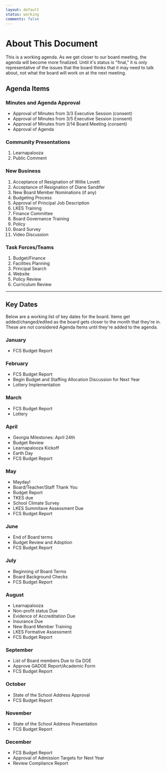 ```yaml
---
layout: default
status: working
comments: false
---
```

# About This Document
This is a working agenda. As we get closer to our board meeting, the agenda will become more finalized. Until it's status is "final," it is only representative of the issues that the board thinks that it may need to talk about, not what the board will work on at the next meeting.

## Agenda Items

### Minutes and Agenda Approval
* Approval of Minutes from 3/3 Executive Session (consent)
* Approval of Minutes from 3/5 Executive Session (consent)
* Approval of Minutes from 3/14 Board Meeting (consent)
* Approval of Agenda

### Community Presentations
1. Learnapalooza
2. Public Comment

### New Business
1. Acceptance of Resignation of Willie Lovett
2. Acceptance of Resignation of Diane Sandifer
3. New Board Member Nominations (if any)
4. Budgeting Process
5. Approval of Principal Job Description
6. LKES Training
7. Finance Committee
8. Board Governance Training
9. Policy
10. Board Survey
11. Video Discussion

### Task Forces/Teams
1. Budget/Finance
2. Facilities Planning
3. Principal Search
4. Website
5. Policy Review
6. Curriculum Review

<hr/>

## Key Dates
Below are a working list of key dates for the board. Items get added/changed/edited as the board gets closer to the month that they're in. These are not considered Agenda Items until they're added to the agenda.

### January
* FCS Budget Report

### February
* FCS Budget Report
* Begin Budget and Staffing Allocation Discussion for Next Year
* Lottery Implementation

### March
* FCS Budget Report
* Lottery
### April
* Georgia Milestones: April 24th
* Budget Review
* Learnapalooza Kickoff
* Earth Day
* FCS Budget Report

### May
* Mayday!
* Board/Teacher/Staff Thank You
* Budget Report
* TKES due
* School Climate Survey
* LKES Summitave Assessment Due
* FCS Budget Report

### June
* End of Board terms
* Budget Review and Adoption
* FCS Budget Report

### July
* Beginning of Board Terms
* Board Background Checks
* FCS Budget Report

### August
* Learnapalooza
* Non-profit status Due
* Evidence of Accreditation Due
* Insurance Due
* New Board Member Training
* LKES Formative Assessment
* FCS Budget Report

### September
* List of Board members Due to Ga DOE
* Approve GADOE Report/Academic Form
* FCS Budget Report

### October
* State of the School Address Approval
* FCS Budget Report

### November
* State of the School Address Presentation
* FCS Budget Report

### December
* FCS Budget Report
* Approval of Admission Targets for Next Year
* Review Compliance Report
